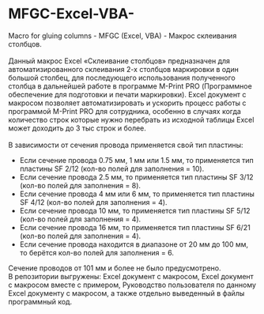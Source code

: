 # MFGC-Excel-VBA-
Macro for gluing columns - MFGC (Excel, VBA) - Макрос склеивания столбцов.
<br><br>
Данный макрос Excel «Склеивание столбцов» предназначен для автоматизированного склеивания 2-х столбцов маркировки в один большой столбец, для последующего использования полученного столбца в дальнейшей работе в программе M-Print PRO (Программное обеспечение для подготовки и печати маркировки). Excel документ с макросом позволяет автоматизировать и ускорить процесс работы с программой M-Print PRO для сотрудника, особенно в случаях когда количество строк которые нужно перебрать из исходной таблицы Excel может доходить до 3 тыс строк и более.
<br><br>
В зависимости от сечения провода применяется свой тип пластины:
-	Если сечение провода 0.75 мм, 1 мм или 1.5 мм, то применяется тип пластины SF 2/12 (кол-во полей для заполнения = 10).
-	Если сечение провода 2.5 мм, то применяется тип пластины 
SF 3/12 (кол-во полей для заполнения = 8).
-	Если сечение провода 4 мм или 6 мм, то применяется тип пластины SF 4/12 (кол-во полей для заполнения = 4).
-	Если сечение провода 10 мм, то применяется тип пластины 
SF 5/12 (кол-во полей для заполнения = 4).
-	Если сечение провода 16 мм, то применяется тип пластины 
SF 6/21 (кол-во полей для заполнения = 4).
-	Если сечение провода находится в диапазоне от 20 мм до 100 мм, то берётся кол-во полей для заполнения = 6.

Сечение проводов от 101 мм и более не было предусмотрено.
<br>
В репозитории выгружены: Excel документ с макросом, Excel документ с макросом вместе с примером, Руководство пользователя по данному Excel документу с макросом, а также отдельно выведенный в файлы программный код.
